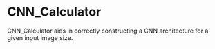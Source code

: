 # CNN_Calculator
CNN_Calculator aids in correctly constructing a CNN architecture for a given input image size.
